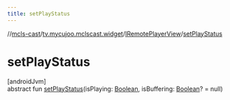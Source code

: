 ```yaml
---
title: setPlayStatus
---
```

//[mcls-cast](../../../index.html)/[tv.mycujoo.mclscast.widget](../index.html)/[IRemotePlayerView](index.html)/[setPlayStatus](set-play-status.html)



# setPlayStatus



[androidJvm]\
abstract fun [setPlayStatus](set-play-status.html)(isPlaying: [Boolean](https://kotlinlang.org/api/latest/jvm/stdlib/kotlin/-boolean/index.html), isBuffering: [Boolean](https://kotlinlang.org/api/latest/jvm/stdlib/kotlin/-boolean/index.html)? = null)




